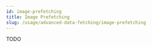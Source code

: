 ```yaml
---
id: image-prefetching
title: Image Prefetching
slug: /usage/advanced-data-fetching/image-prefetching
---
```

TODO
